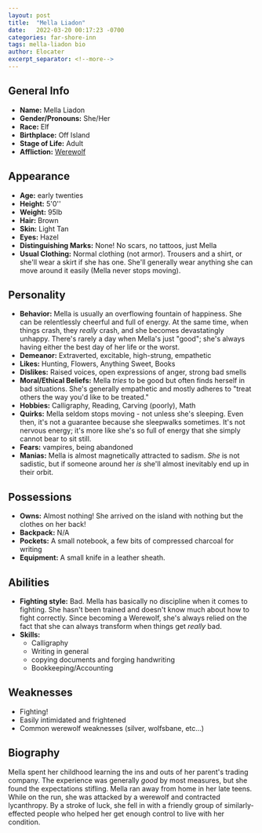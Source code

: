 ```yaml
---
layout: post
title:  "Mella Liadon"
date:   2022-03-20 00:17:23 -0700
categories: far-shore-inn
tags: mella-liadon bio
author: Elocater
excerpt_separator: <!--more-->
---
```


## General Info

- **Name:** Mella Liadon
- **Gender/Pronouns:** She/Her
- **Race:** Elf
- **Birthplace:** Off Island
- **Stage of Life:** Adult
- **Affliction:** [Werewolf](/far-shore-inn/Lycanthropy)

<!--more-->

## Appearance

- **Age:** early twenties
- **Height:** 5'0''
- **Weight:** 95lb
- **Hair:** Brown
- **Skin:** Light Tan
- **Eyes:** Hazel
- **Distinguishing Marks:** None! No scars, no tattoos, just Mella
- **Usual Clothing:** Normal clothing (not armor). Trousers and a shirt, or she'll wear a skirt if she has one. She'll generally wear anything she can move around it easily (Mella never stops moving).

## Personality

- **Behavior:** Mella is usually an overflowing fountain of happiness. She can be relentlessly cheerful and full of energy. At the same time, when things crash, they *really* crash, and she becomes devastatingly unhappy. There's rarely a day when Mella's just "good"; she's always having either the best day of her life or the worst.
- **Demeanor:** Extraverted, excitable, high-strung, empathetic
- **Likes:** Hunting, Flowers, Anything Sweet, Books
- **Dislikes:** Raised voices, open expressions of anger, strong bad smells
- **Moral/Ethical Beliefs:** Mella *tries* to be good but often finds herself in bad situations. She's generally empathetic and mostly adheres to "treat others the way you'd like to be treated."
- **Hobbies:** Calligraphy, Reading, Carving (poorly), Math
- **Quirks:** Mella seldom stops moving - not unless she's sleeping. Even then, it's not a guarantee because she sleepwalks sometimes. It's not nervous energy; it's more like she's so full of energy that she simply cannot bear to sit still.
- **Fears:** vampires, being abandoned
- **Manias:** Mella is almost magnetically attracted to sadism. *She* is not sadistic, but if someone around her *is* she'll almost inevitably end up in their orbit.

## Possessions

- **Owns:** Almost nothing! She arrived on the island with nothing but the clothes on her back!
- **Backpack:** N/A
- **Pockets:** A small notebook, a few bits of compressed charcoal for writing
- **Equipment:** A small knife in a leather sheath.

## Abilities

- **Fighting style:** Bad. Mella has basically no discipline when it comes to fighting. She hasn't been trained and doesn't know much about how to fight correctly. Since becoming a Werewolf, she's always relied on the fact that she can always transform when things get *really* bad.
- **Skills:**
  - Calligraphy
  - Writing in general
  - copying documents and forging handwriting
  - Bookkeeping/Accounting

## Weaknesses

- Fighting!
- Easily intimidated and frightened
- Common werewolf weaknesses (silver, wolfsbane, etc...)

## Biography

Mella spent her childhood learning the ins and outs of her parent's trading company.
The experience was generally *good* by most measures, but she found the expectations
stifling. Mella ran away from home in her late teens. While on the run, she was attacked
by a werewolf and contracted lycanthropy. By a stroke of luck, she fell in with a
friendly group of similarly-effected people who helped her get enough control to live
with her condition.

